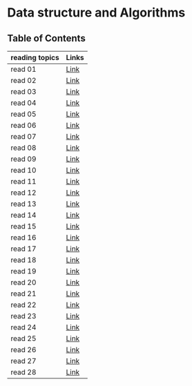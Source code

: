 # Data structure and Algorithms 
## Table of Contents

| reading topics | Links                                                                                            |
|----------------|--------------------------------------------------------------------------------------------------|
| read 01        | [Link](https://github.com/Yousef-010/reading-notes/blob/main/reading_notes/401_Python/read01.md) |
| read 02        | [Link](https://github.com/Yousef-010/reading-notes/blob/main/reading_notes/401_Python/read02.md) |
| read 03        | [Link](https://github.com/Yousef-010/reading-notes/blob/main/reading_notes/401_Python/read03.md) |
| read 04        | [Link](https://github.com/Yousef-010/reading-notes/blob/main/reading_notes/401_Python/read04.md) |
| read 05        | [Link](https://github.com/Yousef-010/reading-notes/blob/main/reading_notes/401_Python/read05.md) |
| read 06        | [Link](https://github.com/Yousef-010/reading-notes/blob/main/reading_notes/401_Python/read06.md) |
| read 07        | [Link](https://github.com/Yousef-010/reading-notes/blob/main/reading_notes/401_Python/read07.md) |
| read 08        | [Link](https://github.com/Yousef-010/reading-notes/blob/main/reading_notes/401_Python/read08.md) |
| read 09        | [Link](https://github.com/Yousef-010/reading-notes/blob/main/reading_notes/401_Python/read09.md) |
| read 10        | [Link](https://github.com/Yousef-010/reading-notes/blob/main/reading_notes/401_Python/read10.md) |
| read 11        | [Link](https://github.com/Yousef-010/reading-notes/blob/main/reading_notes/401_Python/read11.md) |
| read 12        | [Link](https://github.com/Yousef-010/reading-notes/blob/main/reading_notes/401_Python/read12.md) |
| read 13        | [Link](https://github.com/Yousef-010/reading-notes/blob/main/reading_notes/401_Python/read13.md) |
| read 14        | [Link](https://github.com/Yousef-010/reading-notes/blob/main/reading_notes/401_Python/read14.md) |
| read 15        | [Link](https://github.com/Yousef-010/reading-notes/blob/main/reading_notes/401_Python/read15.md) |
| read 16        | [Link](https://github.com/Yousef-010/reading-notes/blob/main/reading_notes/401_Python/read16.md) |
| read 17        | [Link](https://github.com/Yousef-010/reading-notes/blob/main/reading_notes/401_Python/read17.md) |
| read 18        | [Link](https://github.com/Yousef-010/reading-notes/blob/main/reading_notes/401_Python/read18.md) |
| read 19        | [Link](https://github.com/Yousef-010/reading-notes/blob/main/reading_notes/401_Python/read19.md) |
| read 20        | [Link](https://github.com/Yousef-010/reading-notes/blob/main/reading_notes/401_Python/read20.md) |
| read 21        | [Link](https://github.com/Yousef-010/reading-notes/blob/main/reading_notes/401_Python/read21.md) |
| read 22        | [Link](https://github.com/Yousef-010/reading-notes/blob/main/reading_notes/401_Python/read22.md) |
| read 23        | [Link](https://github.com/Yousef-010/reading-notes/blob/main/reading_notes/401_Python/read23.md) |
| read 24        | [Link](https://github.com/Yousef-010/reading-notes/blob/main/reading_notes/401_Python/read24.md) |
| read 25        | [Link](https://github.com/Yousef-010/reading-notes/blob/main/reading_notes/401_Python/read25.md) |
| read 26        | [Link](https://github.com/Yousef-010/reading-notes/blob/main/reading_notes/401_Python/read26.md) |
| read 27        | [Link](https://github.com/Yousef-010/reading-notes/blob/main/reading_notes/401_Python/read27.md) |
| read 28        | [Link](https://github.com/Yousef-010/reading-notes/blob/main/reading_notes/401_Python/read28.md) |